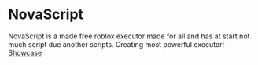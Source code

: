 # NovaScript
NovaScript is a made free roblox executor made for all and has at start not much script due another scripts. Creating most powerful executor!
[Showcase](https://raw.githubusercontent.com/hacksCreator101/lua-to-java-version-novascript/main/Executor.png)
